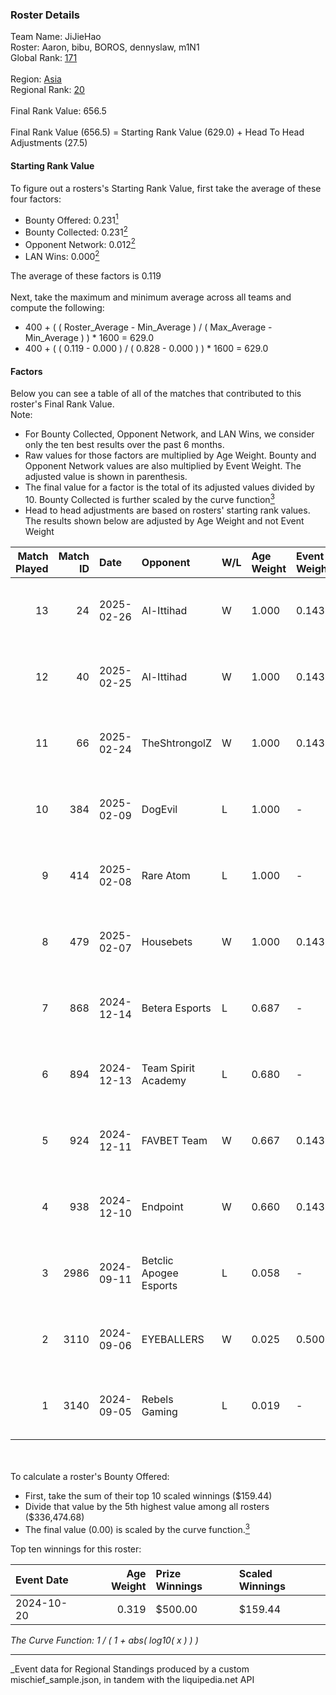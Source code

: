 ### Roster Details<br />
Team Name: JiJieHao<br />
Roster: Aaron, bibu, BOROS, dennyslaw, m1N1<br />
Global Rank: [171](../../standings_global_2025_03_01.md)<br />
<br />
Region: [Asia]( ../../standings_asia_2025_03_01.md)<br />
Regional Rank: [20]( ../../standings_asia_2025_03_01.md)<br />
<br />
Final Rank Value:  656.5<br />
<br />
Final Rank Value (656.5) = Starting Rank Value (629.0) + Head To Head Adjustments (27.5)<br />

#### Starting Rank Value<br />
To figure out a rosters's Starting Rank Value, first take the average of these four factors:<br />
- Bounty Offered: 0.231[<sup>1</sup>](#table2)
- Bounty Collected: 0.231[<sup>2</sup>](#table1)
- Opponent Network: 0.012[<sup>2</sup>](#table1)
- LAN Wins: 0.000[<sup>2</sup>](#table1)

The average of these factors is 0.119<br />
<br />
Next, take the maximum and minimum average across all teams and compute the following:<br />
- 400 + ( ( Roster_Average - Min_Average ) / ( Max_Average - Min_Average ) ) * 1600 = 629.0
- 400 + ( ( 0.119 - 0.000 ) / ( 0.828 - 0.000 ) ) * 1600 = 629.0


#### Factors<br />
Below you can see a table of all of the matches that contributed to this roster's Final Rank Value.<br />
Note:<br />

- For Bounty Collected, Opponent Network, and LAN Wins, we consider only the ten best results over the past 6 months.
- Raw values for those factors are multiplied by Age Weight. Bounty and Opponent Network values are also multiplied by Event Weight. The adjusted value is shown in parenthesis.
- The final value for a factor is the total of its adjusted values divided by 10. Bounty Collected is further scaled by the curve function[<sup>3</sup>](#curveFunction)
- Head to head adjustments are based on rosters' starting rank values. The results shown below are adjusted by Age Weight and not Event Weight
<span id="table1"></span><br />


| Match Played | Match ID | Date       | Opponent               | W/L | Age Weight | Event Weight | Bounty Collected | Opponent Network | LAN Wins  | H2H Adj. | Roster                               |
| -: | -: | :- | :- | :- | :- | :- | :- | :- | :- | -: | :- |
|           13 |       24 | 2025-02-26 | Al-Ittihad             | W   | 1.000      | 0.143        | 0.002 (0.000)    | 0.060 (0.009)    | 0 (0.000) |    10.71 | Aaron, bibu, BOROS, dennyslaw, m1N1  |
|           12 |       40 | 2025-02-25 | Al-Ittihad             | W   | 1.000      | 0.143        | 0.002 (0.000)    | 0.060 (0.009)    | 0 (0.000) |    11.18 | Aaron, bibu, BOROS, dennyslaw, m1N1  |
|           11 |       66 | 2025-02-24 | TheShtrongolZ          | W   | 1.000      | 0.143        | 0.000 (0.000)    | 0.000 (0.000)    | 0 (0.000) |     6.67 | Aaron, bibu, BOROS, dennyslaw, m1N1  |
|           10 |      384 | 2025-02-09 | DogEvil                | L   | 1.000      | -            | -                | -                | -         |   -18.51 | Aaron, bibu, dennyslaw, ISSAA, m1N1  |
|            9 |      414 | 2025-02-08 | Rare Atom              | L   | 1.000      | -            | -                | -                | -         |    -7.81 | Aaron, bibu, dennyslaw, ISSAA, m1N1  |
|            8 |      479 | 2025-02-07 | Housebets              | W   | 1.000      | 0.143        | 0.001 (0.000)    | 0.144 (0.021)    | 0 (0.000) |    13.95 | Aaron, bibu, dennyslaw, ISSAA, m1N1  |
|            7 |      868 | 2024-12-14 | Betera Esports         | L   | 0.687      | -            | -                | -                | -         |   -12.12 | Aaron, bibu, dennyslaw, ISSAA, m1N1  |
|            6 |      894 | 2024-12-13 | Team Spirit Academy    | L   | 0.680      | -            | -                | -                | -         |    -4.05 | Aaron, bibu, dennyslaw, ISSAA, m1N1  |
|            5 |      924 | 2024-12-11 | FAVBET Team            | W   | 0.667      | 0.143        | 0.029 (0.003)    | 0.608 (0.058)    | 0 (0.000) |    15.02 | Aaron, bibu, dennyslaw, ISSAA, m1N1  |
|            4 |      938 | 2024-12-10 | Endpoint               | W   | 0.660      | 0.143        | 0.009 (0.001)    | 0.233 (0.022)    | 0 (0.000) |    12.99 | Aaron, bibu, dennyslaw, ISSAA, m1N1  |
|            3 |     2986 | 2024-09-11 | Betclic Apogee Esports | L   | 0.058      | -            | -                | -                | -         |    -0.82 | 0SAMAS, Aaron, bibu, dennyslaw, m1N1 |
|            2 |     3110 | 2024-09-06 | EYEBALLERS             | W   | 0.025      | 0.500        | 0.019 (0.000)    | 0.360 (0.004)    | 0 (0.000) |     0.55 | 0SAMAS, Aaron, bibu, dennyslaw, m1N1 |
|            1 |     3140 | 2024-09-05 | Rebels Gaming          | L   | 0.019      | -            | -                | -                | -         |    -0.23 | 0SAMAS, Aaron, bibu, dennyslaw, m1N1 |

<br />
<span id="table2"></span><br />
To calculate a roster's Bounty Offered:<br />

- First, take the sum of their top 10 scaled winnings ($159.44)
- Divide that value by the 5th highest value among all rosters ($336,474.68)
- The final value (0.00) is scaled by the curve function.[<sup>3</sup>](#curveFunction)

Top ten winnings for this roster:<br />

| Event Date | Age Weight | Prize Winnings | Scaled Winnings |
| :- | -: | :- | :- |
| 2024-10-20 |      0.319 | $500.00        | $159.44         |


<span id="curveFunction"></span>_The Curve Function: 1 / ( 1 + abs( log10( x ) ) )_<br />

---
_Event data for Regional Standings produced by a custom mischief_sample.json, in tandem with the liquipedia.net API<br />
